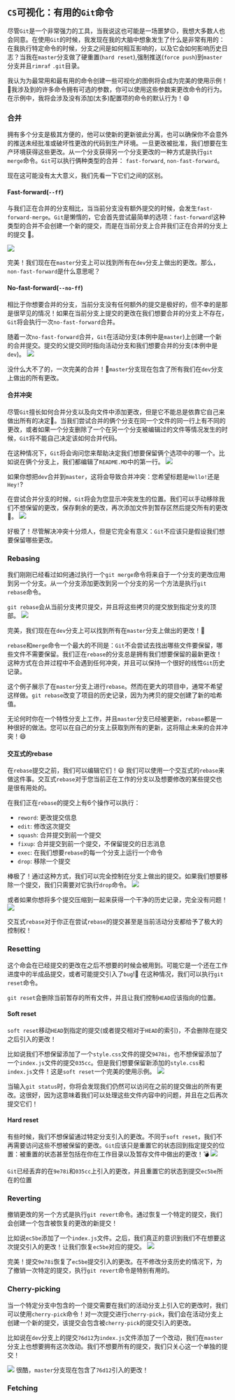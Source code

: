 ## `CS`可视化：有用的`Git`命令
尽管`Git`是一个非常强力的工具，当我说这也可能是一场噩梦😐，我想大多数人也会同意。在使用`Git`的时候，我发现在我的大脑中想象发生了什么是非常有用的：在我执行特定命令的时候，分支之间是如何相互影响的，以及它会如何影响历史日志？当我在`master`分支做了硬重置(`hard reset`),强制推送(`force push`)到`master`分支并且`rimraf` `.git`目录。

我认为为最常用和最有用的命令创建一些可视化的图例将会成为完美的使用示例！🥳我涉及到的许多命令拥有可选的参数，你可以使用这些参数来更改命令的行为。在示例中，我将会涉及没有添加(太多)配置项的命令的默认行为！😄

### 合并
拥有多个分支是极其方便的，他可以使新的更新彼此分离，也可以确保你不会意外的推送未经批准或破坏性更改的代码到生产环境。一旦更改被批准，我们想要在生产环境获得这些更改。从一个分支获得另一个分支更改的一种方式是执行`git merge`命令。`Git`可以执行俩种类型的合并： `fast-forward`, `non-fast-forward`。

现在这可能没有太大意义，我们先看一下它们之间的区别。

#### Fast-forward(`--ff`)
与我们正在合并的分支相比，当当前分支没有额外提交的时候，会发生`fast-forward-merge`。`Git`是懒惰的，它会首先尝试最简单的选项：`fast-forward`!这种类型的合并不会创建一个新的提交，而是在当前分支上合并我们正在合并的分支上的提交 🥳。

![](https://res.cloudinary.com/practicaldev/image/fetch/s--cT4TSe48--/c_limit%2Cf_auto%2Cfl_progressive%2Cq_66%2Cw_880/https://dev-to-uploads.s3.amazonaws.com/i/894znjv4oo9agqiz4dql.gif)

完美！我们现在在`master`分支上可以找到所有在`dev`分支上做出的更改。那么，`non-fast-forward`是什么意思呢？

#### No-fast-forward(`--no-ff`)
相比于你想要合并的分支，当前分支没有任何额外的提交是极好的，但不幸的是那是很罕见的情况！如果在当前分支上提交的更改在我们想要合并的分支上不存在，`Git`将会执行一次`no-fast-forward`合并。

随着一次`no-fast-forward`合并，`Git`在活动分支(本例中是`master`)上创建一个新的合并提交。提交的父提交同时指向活动分支和我们想要合并的分支(本例中是`dev`)。
![](https://res.cloudinary.com/practicaldev/image/fetch/s--zRZ0x2Vc--/c_limit%2Cf_auto%2Cfl_progressive%2Cq_66%2Cw_880/https://dev-to-uploads.s3.amazonaws.com/i/rf1o2b6eduboqwkigg3w.gif)

没什么大不了的，一次完美的合并！🎉`master`分支现在包含了所有我们在`dev`分支上做出的所有更改。

#### 合并冲突
尽管`Git`擅长如何合并分支以及向文件中添加更改，但是它不能总是依靠它自己来做出所有的决定🙂。当我们尝试合并的俩个分支在同一个文件的同一行上有不同的更改，或者如果一个分支删除了一个在另一个分支被编辑过的文件等情况发生的时候，`Git`将不能自己决定该如何合并代码。

在这种情况下，`Git`将会询问您来帮助决定我们想要保留俩个选项中的哪一个。比如说在俩个分支上，我们都编辑了`README.MD`中的第一行。
![](https://res.cloudinary.com/practicaldev/image/fetch/s--jXqGWUai--/c_limit%2Cf_auto%2Cfl_progressive%2Cq_auto%2Cw_880/https://dev-to-uploads.s3.amazonaws.com/i/m3nxmp67mqof5sa3iik9.png)

如果你想把`dev`合并到`master`，这将会导致合并冲突：您希望标题是`Hello!`还是`Hey!`?

在尝试合并分支的时候，`Git`将会为您显示冲突发生的位置。我们可以手动移除我们不想保留的更改，保存剩余的更改，再次添加文件到暂存区然后提交所有的更改🥳。
![](https://res.cloudinary.com/practicaldev/image/fetch/s--7lBksXwA--/c_limit%2Cf_auto%2Cfl_progressive%2Cq_66%2Cw_880/https://dev-to-uploads.s3.amazonaws.com/i/bcd5ajtoc0g5dxzmpfbq.gif)

好极了！尽管解决冲突十分烦人，但是它完全有意义：`Git`不应该只是假设我们想要保留哪些更改。

### Rebasing
我们刚刚已经看过如何通过执行一个`git merge`命令将来自于一个分支的更改应用到另一个分支。从一个分支添加更改到另一个分支的另一个方法是执行`git rebase`命令。

`git rebase`会从当前分支拷贝提交，并且将这些拷贝的提交放到指定分支的顶部。
![](https://res.cloudinary.com/practicaldev/image/fetch/s--EIY4OOcE--/c_limit%2Cf_auto%2Cfl_progressive%2Cq_66%2Cw_880/https://dev-to-uploads.s3.amazonaws.com/i/dwyukhq8yj2xliq4i50e.gif)

完美，我们现在在`dev`分支上可以找到所有在`master`分支上做出的更改！🎊

`rebase`和`merge`命令一个最大的不同是：`Git`不会尝试去找出哪些文件要保留，哪些文件不需要保留。我们正在`rebase`的分支总是拥有我们想要保留的最新更改！这种方式在合并过程中不会遇到任何冲突，并且可以保持一个很好的线性`Git`历史记录。

这个例子展示了在`master`分支上进行`rebase`。然而在更大的项目中，通常不希望这样做。`git rebase`改变了项目的历史记录，因为为拷贝的提交创建了新的哈希值。

无论何时你在一个特性分支上工作，并且`master`分支已经被更新，`rebase`都是一种很好的做法。您可以在自己的分支上获取到所有的更新，这将阻止未来的合并冲突！😄

#### 交互式的rebase
在`rebase`提交之前，我们可以编辑它们！😃 我们可以使用一个交互式的`rebase`来做这件事。交互式`rebase`对于您当前正在工作的分支以及想要修改的某些提交也是很有用处的。

在我们正在`rebase`的提交上有6个操作可以执行：
* `reword`: 更改提交信息
* `edit`: 修改这次提交
* `squash`: 合并提交到前一个提交
* `fixup`: 合并提交到前一个提交，不保留提交的日志消息
* `exec`: 在我们想要`rebase`的每一个分支上运行一个命令
* `drop`: 移除一个提交

棒极了！通过这种方式，我们可以完全控制在分支上做出的提交。如果我们想要移除一个提交，我们只需要对它执行`drop`命令。
![](https://res.cloudinary.com/practicaldev/image/fetch/s--P6jr7igd--/c_limit%2Cf_auto%2Cfl_progressive%2Cq_66%2Cw_880/https://dev-to-uploads.s3.amazonaws.com/i/msofpv7k6rcmpaaefscm.gif)

或者如果你想将多个提交压缩到一起来获得一个干净的历史记录，完全没有问题！
![](https://res.cloudinary.com/practicaldev/image/fetch/s--VSQt4g1V--/c_limit%2Cf_auto%2Cfl_progressive%2Cq_66%2Cw_880/https://dev-to-uploads.s3.amazonaws.com/i/bc1r460xx1i0blu0lnnm.gif)

交互式`rebase`对于你正在尝试`rebase`的提交甚至是当前活动分支都给予了极大的控制权！

### Resetting
这个命会在已经提交的更改在之后不想要的时候会被用到。可能它是一个还在工作进度中的半成品提交，或者可能提交引入了`bug`!🐛 在这种情况，我们可以执行`git reset`命令。

`git reset`会删除当前暂存的所有文件，并且让我们控制`HEAD`应该指向的位置。

#### Soft reset
`soft reset`移动`HEAD`到指定的提交(或者提交相对于`HEAD`的索引)，不会删除在提交之后引入的更改！

比如说我们不想保留添加了一个`style.css`文件的提交`9478i`，也不想保留添加了一个`index.js`文件的提交`035cc`。但是我们想要保留新添加的`style.css`和`index.js`文件！这是`soft reset`一个完美的使用示例。
![](https://res.cloudinary.com/practicaldev/image/fetch/s---GveiZe---/c_limit%2Cf_auto%2Cfl_progressive%2Cq_66%2Cw_880/https://dev-to-uploads.s3.amazonaws.com/i/je5240aqa5uw9d8j3ibb.gif)

当输入`git status`时，你将会发现我们仍然可以访问在之前的提交做出的所有更改。这很好，因为这意味着我们可以处理这些文件内容中的问题，并且在之后再次提交它们！

#### Hard reset
有些时候，我们不想保留通过特定分支引入的更改。不同于`soft reset`，我们不再需要访问这些不想被保留的更改。`Git`应该只是重置它的状态回到指定提交的位置：被重置的状态甚至包括在你在工作目录以及暂存文件中做出的更改！💣
![](https://res.cloudinary.com/practicaldev/image/fetch/s--GqjwnYkF--/c_limit%2Cf_auto%2Cfl_progressive%2Cq_66%2Cw_880/https://dev-to-uploads.s3.amazonaws.com/i/hlh0kowt3hov1xhcku38.gif)

`Git`已经丢弃的在`9e78i`和`035cc`上引入的更改，并且重置它的状态到提交`ec5be`所在的位置

### Reverting
撤销更改的另一个方式是执行`git revert`命令。通过恢复一个特定的提交，我们会创建一个包含被恢复的更改的新提交！

比如说`ec5be`添加了一个`index.js`文件。之后，我们真正的意识到我们不在想要这次提交引入的更改！让我们恢复`ec5be`对应的提交。
![](https://res.cloudinary.com/practicaldev/image/fetch/s--eckmvr2M--/c_limit%2Cf_auto%2Cfl_progressive%2Cq_66%2Cw_880/https://dev-to-uploads.s3.amazonaws.com/i/3kkd2ahn41zixs12xgpf.gif)

完美！提交`9e78i`恢复了`ec5be`提交引入的更改。在不修改分支历史的情况下，为了撤销一次特定的提交，执行`git revert`命令是特别有用的。

### Cherry-picking
当一个特定分支中包含的一个提交需要在我们的活动分支上引入它的更改时，我们可以使用`cherry-pick`命令！对一次提交进行`cherry-pick`，我们会在活动分支上创建一个新的提交，该提交会包含被`cherry-pick`的提交引入的更改。

比如说在`dev`分支上的提交`76d12`为`index.js`文件添加了一个改动，我们在`master`分支上也想要拥有这次改动。我们不想要所有的提交，我们只关心这一个单独的提交！

![](https://res.cloudinary.com/practicaldev/image/fetch/s--9vWP_K4S--/c_limit%2Cf_auto%2Cfl_progressive%2Cq_66%2Cw_880/https://dev-to-uploads.s3.amazonaws.com/i/2dkjx4yeaal10xyvj29v.gif)
很酷，`master`分支现在包含了`76d12`引入的更改！

### Fetching